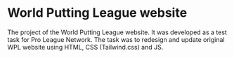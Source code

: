 # World Putting League website

The project of the World Putting League website. It was developed as a test task for Pro League Network. The task was to redesign and update original WPL website using HTML, CSS (Tailwind.css) and JS.

